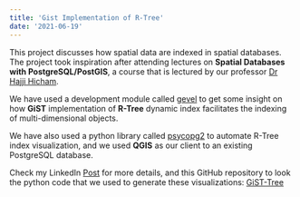 ```yaml
---
title: 'Gist Implementation of R-Tree'
date: '2021-06-19'
---
```


This project discusses how spatial data are indexed in spatial databases. The project took inspiration after attending lectures on **Spatial Databases with PostgreSQL/PostGIS**, a course that is lectured by our professor [Dr Hajji Hicham](https://www.linkedin.com/in/dr-hajji-hicham-6601606/).

We have used a development module called [gevel](http://www.sai.msu.su/~megera/wiki/Gevel) to get some insight on how **GiST** implementation of **R-Tree** dynamic index facilitates the indexing of multi-dimensional objects.

We have also used a python library called [psycopg2](https://www.psycopg.org/docs/index.html) to automate R-Tree index visualization, and we used **QGIS** as our client to an existing PostgreSQL database.

Check my LinkedIn [Post](https://www.linkedin.com/posts/selfarissi_gevel-gist-rabrtree-activity-6794681893519400960--QPL?utm_source=share&utm_medium=member_desktop) for more details, and this GitHub repository to look the python code that we used to generate these visualizations: [GiST-Tree](https://github.com/salahelfarissi/GiST-Tree)
